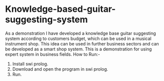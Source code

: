 # Knowledge-based-guitar-suggesting-system
As a demonstration I have developed a knowledge base guitar suggesting system according to customers budget, which can be used in a musical instrument shop. This idea can be used in further business sectors and can be developed as a smart shop system. This is a demonstration for using expert system in business fields.
How to Run:-
1. Install swi prolog.
2. Download and open the program in swi prolog.
3. Run.
